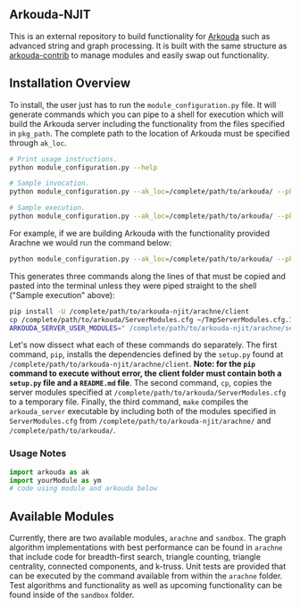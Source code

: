 ## Arkouda-NJIT
This is an external repository to build functionality for [Arkouda](https://github.com/Bears-R-Us/Arkouda) such as advanced string and graph processing. It is built with the same structure as [arkouda-contrib](https://github.com/Bears-R-Us/arkouda-contrib) to manage modules and easily swap out functionality. 

## Installation Overview
To install, the user just has to run the `module_configuration.py` file. It will generate commands which you can pipe to a shell for execution which will build the Arkouda server including the functionality from the files specified in `pkg_path`. The complete path to the location of Arkouda must be specified through `ak_loc`.

```bash
# Print usage instructions.
python module_configuration.py --help

# Sample invocation.
python module_configuration.py --ak_loc=/complete/path/to/arkouda/ --pkg_path=/complete/path/to/arkouda-njit/module/

# Sample execution.
python module_configuration.py --ak_loc=/complete/path/to/arkouda/ --pkg_path=/complete/path/to/arkouda-njit/module/ | bash
```

For example, if we are building Arkouda with the functionality provided Arachne we would run the command below:
```bash
python module_configuration.py --ak_loc=/complete/path/to/arkouda/ --pkg_path=/complete/path/to/arkouda-njit/arachne/
```

This generates three commands along the lines of that must be copied and pasted into the terminal unless they were piped straight to the shell ("Sample execution" above):
```bash
pip install -U /complete/path/to/arkouda-njit/arachne/client
cp /complete/path/to/arkouda/ServerModules.cfg ~/TmpServerModules.cfg.1683320760
ARKOUDA_SERVER_USER_MODULES=" /complete/path/to/arkouda-njit/arachne/server/BuildGraphMsg.chpl  /complete/path/to/arkouda-njit/arachne/server/PropertyGraphMsg.chpl  /complete/path/to/arkouda-njit/arachne/server/GraphInfoMsg.chpl  /complete/path/to/arkouda-njit/arachne/server/BFSMsg.chpl  /complete/path/to/arkouda-njit/arachne/server/TriCtrMsg.chpl  /complete/path/to/arkouda-njit/arachne/server/TriCntMsg.chpl  /complete/path/to/arkouda-njit/arachne/server/TrussMsg.chpl  /complete/path/to/arkouda-njit/arachne/server/CCMsg.chpl" ARKOUDA_CONFIG_FILE=~/TmpServerModules.cfg.1683320760 ARKOUDA_SKIP_CHECK_DEPS=true make -C /Users/alvaradoo/Research/arkouda
```

Let's now dissect what each of these commands do separately. The first command, `pip`, installs the dependencies defined by the `setup.py` found at `/complete/path/to/arkouda-njit/arachne/client`. **Note: for the `pip` command to execute without error, the client folder must contain both a `setup.py` file and a `README.md` file**. The second command, `cp`, copies the server modules specified at `/complete/path/to/arkouda/ServerModules.cfg` to a temporary file. Finally, the third command, `make` compiles the `arkouda_server` executable by including both of the modules specified in `ServerModules.cfg` from `/complete/path/to/arkouda-njit/arachne/` and `/complete/path/to/arkouda/`. 

### Usage Notes
```python
import arkouda as ak
import yourModule as ym
# code using module and arkouda below
```

## Available Modules
Currently, there are two available modules, `arachne` and `sandbox`. The graph algorithm implementations with best performance can be found in `arachne` that include code for breadth-first search, triangle counting, triangle centrality, connected components, and k-truss. Unit tests are provided that can be executed by the command available from within the `arachne` folder. Test algorithms and functionality as well as upcoming functionality can be found inside of the `sandbox` folder. 